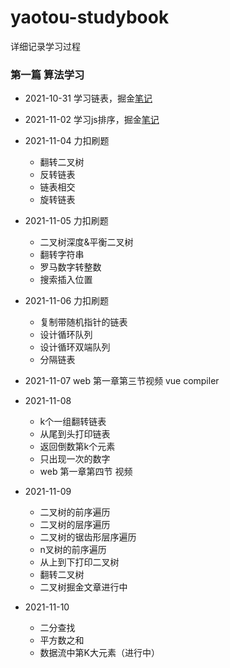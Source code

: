 # yaotou-studybook
详细记录学习过程
### 第一篇 算法学习
  - 2021-10-31
  学习链表，掘金[笔记](https://juejin.cn/post/7025191838483120159)
  
  - 2021-11-02
  学习js排序，掘金[笔记](https://juejin.cn/post/7026010608042508324/)

  - 2021-11-04 力扣刷题 
    - 翻转二叉树
    - 反转链表
    - 链表相交
    - 旋转链表

  - 2021-11-05 力扣刷题 
    - 二叉树深度&平衡二叉树
    - 翻转字符串
    - 罗马数字转整数
    - 搜索插入位置
  
  - 2021-11-06 力扣刷题 
    - 复制带随机指针的链表
    - 设计循环队列
    - 设计循环双端队列
    - 分隔链表
  - 2021-11-07 
    web 第一章第三节视频 vue compiler

  - 2021-11-08
    - k个一组翻转链表
    - 从尾到头打印链表
    - 返回倒数第k个元素
    - 只出现一次的数字
    - web 第一章第四节 视频

  - 2021-11-09
    - 二叉树的前序遍历
    - 二叉树的层序遍历
    - 二叉树的锯齿形层序遍历
    - n叉树的前序遍历
    - 从上到下打印二叉树
    - 翻转二叉树
    - 二叉树掘金文章进行中

  - 2021-11-10
    - 二分查找
    - 平方数之和
    - 数据流中第K大元素（进行中）